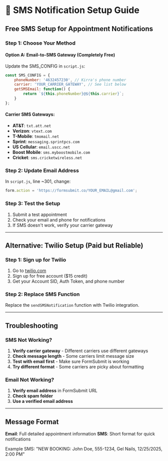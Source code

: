 # 📱 SMS Notification Setup Guide

## Free SMS Setup for Appointment Notifications

### Step 1: Choose Your Method

#### Option A: Email-to-SMS Gateway (Completely Free)
Update the SMS_CONFIG in `script.js`:

```javascript
const SMS_CONFIG = {
    phoneNumber: '4632457230', // Kirra's phone number
    carrier: 'YOUR_CARRIER_GATEWAY', // See list below
    getSMSEmail: function() {
        return `${this.phoneNumber}@${this.carrier}`;
    }
};
```

#### Carrier SMS Gateways:
- **AT&T**: `txt.att.net`
- **Verizon**: `vtext.com`
- **T-Mobile**: `tmomail.net`
- **Sprint**: `messaging.sprintpcs.com`
- **US Cellular**: `email.uscc.net`
- **Boost Mobile**: `sms.myboostmobile.com`
- **Cricket**: `sms.cricketwireless.net`

### Step 2: Update Email Address
In `script.js`, line ~301, change:
```javascript
form.action = 'https://formsubmit.co/YOUR_EMAIL@gmail.com';
```

### Step 3: Test the Setup
1. Submit a test appointment
2. Check your email and phone for notifications
3. If SMS doesn't work, verify your carrier gateway

---

## Alternative: Twilio Setup (Paid but Reliable)

### Step 1: Sign up for Twilio
1. Go to [twilio.com](https://twilio.com)
2. Sign up for free account ($15 credit)
3. Get your Account SID, Auth Token, and phone number

### Step 2: Replace SMS Function
Replace the `sendSMSNotification` function with Twilio integration.

---

## Troubleshooting

### SMS Not Working?
1. **Verify carrier gateway** - Different carriers use different gateways
2. **Check message length** - Some carriers limit message size
3. **Test with email first** - Make sure FormSubmit is working
4. **Try different format** - Some carriers are picky about formatting

### Email Not Working?
1. **Verify email address** in FormSubmit URL
2. **Check spam folder**
3. **Use a verified email address**

---

## Message Format

**Email**: Full detailed appointment information
**SMS**: Short format for quick notifications

Example SMS: "NEW BOOKING: John Doe, 555-1234, Gel Nails, 12/25/2025, 2:00 PM"
